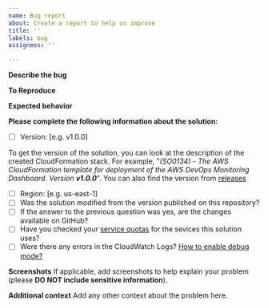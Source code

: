 ```yaml
---
name: Bug report
about: Create a report to help us improve
title: ''
labels: bug
assignees: ''

---
```


**Describe the bug**
<!--- A clear and concise description of what the bug is -->

**To Reproduce**
<!--- Steps to reproduce the behavior -->

**Expected behavior**
<!--- A clear and concise description of what you expected to happen -->

**Please complete the following information about the solution:**
- [ ] Version: [e.g. v1.0.0]

To get the version of the solution, you can look at the description of the created CloudFormation stack. For example, "_(SO0134) - The AWS CloudFormation template for deployment of the AWS DevOps Monitoring Dashboard. Version **v1.0.0**_". You can also find the version from [releases](https://github.com/aws-solutions/aws-devops-monitoring-dashboard/releases)

- [ ] Region: [e.g. us-east-1]
- [ ] Was the solution modified from the version published on this repository?
- [ ] If the answer to the previous question was yes, are the changes available on GitHub?
- [ ] Have you checked your [service quotas](https://docs.aws.amazon.com/general/latest/gr/aws_service_limits.html) for the sevices this solution uses?
- [ ] Were there any errors in the CloudWatch Logs? [How to enable debug mode?](https://github.com/aws-solutions/aws-devops-monitoring-dashboard/#enable-debug-mode)

**Screenshots**
If applicable, add screenshots to help explain your problem (please **DO NOT include sensitive information**).

**Additional context**
Add any other context about the problem here.
